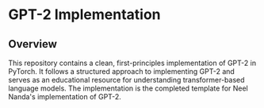 # GPT-2 Implementation

## Overview

This repository contains a clean, first-principles implementation of GPT-2 in PyTorch. It follows a structured approach to implementing GPT-2 and serves as an educational resource for understanding transformer-based language models. The implementation is the completed template for Neel Nanda's implementation of GPT-2. 
